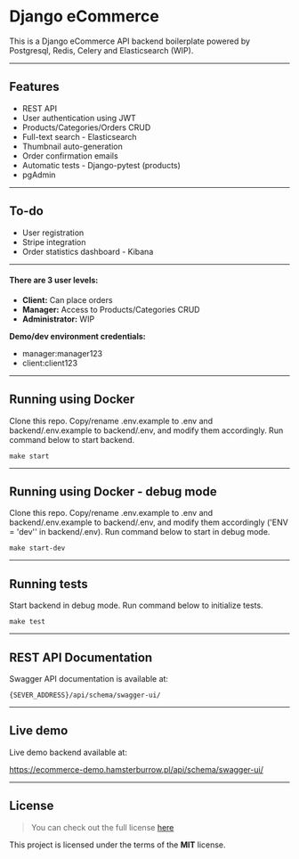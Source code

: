 Django eCommerce
============

This is a Django eCommerce API backend boilerplate powered by Postgresql, Redis, Celery and Elasticsearch (WIP).

---

## Features
- REST API
- User authentication using JWT
- Products/Categories/Orders CRUD
- Full-text search - Elasticsearch
- Thumbnail auto-generation
- Order confirmation emails
- Automatic tests - Django-pytest (products)
- pgAdmin

---

## To-do
- User registration
- Stripe integration
- Order statistics dashboard - Kibana

---

#### There are 3 user levels:
- **Client:** Can place orders
- **Manager:** Access to Products/Categories CRUD
- **Administrator:** WIP

**Demo/dev environment credentials:**
- manager:manager123
- client:client123

---

## Running using Docker 
Clone this repo. Copy/rename .env.example to .env and backend/.env.example to backend/.env, and modify them accordingly.  Run command below to start backend.
```
make start
```

---

## Running using Docker - debug mode
Clone this repo. Copy/rename .env.example to .env and backend/.env.example to backend/.env, and modify them accordingly ('ENV = \'dev'' in backend/.env).  Run command below to start in debug mode.
```
make start-dev
```

---

## Running tests
Start backend in debug mode. Run command below to initialize tests.
```
make test
```

---

## REST API Documentation
Swagger API documentation is available at:

`{SEVER_ADDRESS}/api/schema/swagger-ui/`

---

## Live demo
Live demo backend available at:

https://ecommerce-demo.hamsterburrow.pl/api/schema/swagger-ui/

---

## License
>You can check out the full license [here](https://github.com/vulkri/ecommerce/blob/master/LICENSE)

This project is licensed under the terms of the **MIT** license.
